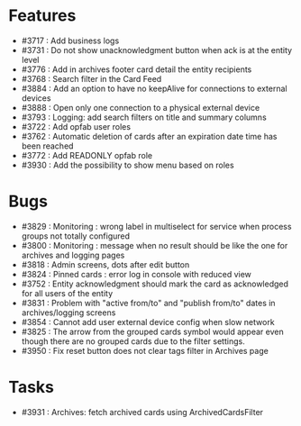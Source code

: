 # Features

- #3717 : Add business logs
- #3731 : Do not show unacknowledgment button when ack is at the entity level
- #3776 : Add in archives footer card detail the entity recipients
- #3768 : Search filter in the Card Feed
- #3884 : Add an option to have no keepAlive for connections to external devices
- #3888 : Open only one connection to a physical external device
- #3793 : Logging: add search filters on title and summary columns
- #3722 : Add opfab user roles
- #3762 : Automatic deletion of cards after an expiration date time has been reached
- #3772 : Add READONLY opfab role
- #3930 : Add the possibility to show menu based on roles

# Bugs
- #3829 : Monitoring : wrong label in multiselect for service when process groups not totally configured
- #3800 : Monitoring : message when no result should be like the one for archives and logging pages
- #3818 : Admin screens, dots after edit button
- #3824 : Pinned cards : error log in console with reduced view
- #3752 : Entity acknowledgment should mark the card as acknowledged for all users of the entity
- #3831 : Problem with "active from/to" and "publish from/to" dates in archives/logging screens
- #3854 : Cannot add user external device config when slow network
- #3825 : The arrow from the grouped cards symbol would appear even though there are no grouped cards due to the filter settings.
- #3950 : Fix reset button does not clear tags filter in Archives page

# Tasks

- #3931 : Archives: fetch archived cards using ArchivedCardsFilter
